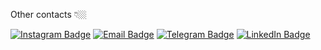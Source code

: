 <p>Other contacts 👇🏼</p>
 
[![Instagram Badge](https://img.shields.io/badge/-Instragram-black?style=flat-square&logo=Instagram&logoColor=white&link=https://www.instagram.com/fco3lho/)](https://www.instagram.com/fco3lho/)
[![Email Badge](https://img.shields.io/badge/-Email-black?style=flat-square&logo=Gmail&logoColor=white&link=mailto:felipeolicampos@hotmail.com)](mailto:felipeolicampos@hotmail.com)
[![Telegram Badge](https://img.shields.io/badge/-Telegram-black?style=flat-square&logo=Telegram&logoColor=white&link=https://t.me/fco3lho)](https://t.me/fco3lho)
[![LinkedIn Badge](https://img.shields.io/badge/-LinkedIn-black?style=flat-square&logo=LinkedIn&logoColor=white&link=https://www.linkedin.com/in/fco3lho/)](https://www.linkedin.com/in/fco3lho/)
